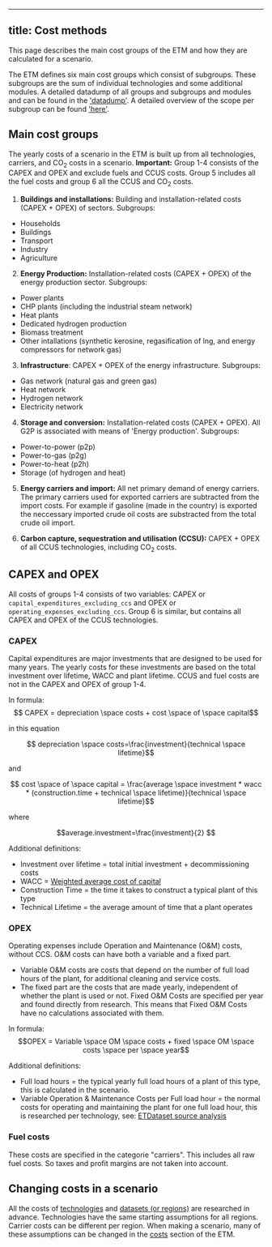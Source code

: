 <script type="text/javascript" src="http://cdn.mathjax.org/mathjax/latest/MathJax.js?config=default"></script>

---
title: Cost methods
---

This page describes the main cost groups of the ETM and how they are calculated for a scenario. 

The ETM defines six main cost groups which consist of subgroups. These subgroups are the sum of individual technologies and some additional modules. A detailed datadump of all groups and subgroups and modules and can be found in the ['datadump'](https://pro.energytransitionmodel.com/scenario/data/data_export/energy-flows). A detailed overview of the scope per subgroup can be found ['here'](https://docs.energytransitionmodel.com/main/cost-overview-per-sector).

## Main cost groups
The yearly costs of a scenario in the ETM is built up from all technologies, carriers, and CO<sub>2</sub> costs in a scenario. **Important:** Group 1-4 consists of the CAPEX and OPEX and exclude fuels and CCUS costs. Group 5 includes all the fuel costs and group 6 all the CCUS and CO<sub>2</sub> costs. 

1. **Buildings and installations:** Building and installation-related costs (CAPEX + OPEX) of sectors. Subgroups:
  -  Households  
  -  Buildings  
  -  Transport 
  -  Industry 
  -  Agriculture 

2. **Energy Production:** Installation-related costs (CAPEX + OPEX) of the energy production sector. Subgroups: 
  -  Power plants
  -  CHP plants (including the industrial steam network)
  -  Heat plants 
  -  Dedicated hydrogen production 
  -  Biomass treatment
  -  Other intallations (synthetic kerosine, regasification of lng, and energy compressors for network gas)

3. **Infrastructure**: CAPEX + OPEX of the energy infrastructure. Subgroups:
  -  Gas network (natural gas and green gas) 
  -  Heat network
  -  Hydrogen network
  -  Electricity network
   
4. **Storage and conversion:** Installation-related costs (CAPEX + OPEX). All G2P is associated with means of 'Energy production'. Subgroups:
  -  Power-to-power (p2p)
  -  Power-to-gas (p2g) 
  -  Power-to-heat (p2h)
  -  Storage (of hydrogen and heat) 

5. **Energy carriers and import:** All net primary demand of energy carriers. The primary carriers used for exported carriers are subtracted from the import costs. For example if gasoline (made in the country) is exported the neccessary imported crude oil costs are substracted from the total crude oil import.
  
6. **Carbon capture, sequestration and utilisation (CCSU):** CAPEX + OPEX of all CCUS technologies, including CO<sub>2</sub> costs.

## CAPEX and OPEX 
All costs of groups 1-4 consists of two variables: CAPEX or `capital_expenditures_excluding_ccs` and OPEX or `operating_expenses_excluding_ccs`. Group 6 is similar, but contains all CAPEX and OPEX of the CCUS technologies.

### **CAPEX**
Capital expenditures are major investments that are designed to be used for many years. The yearly costs for these investments are based on the total investment over lifetime, WACC and plant lifetime. CCUS and fuel costs are not in the CAPEX and OPEX of group 1-4. 

In formula:
$$ CAPEX = depreciation \space costs + cost \space of \space capital$$

in this equation 

$$ depreciation \space costs=\frac{investment}{technical \space lifetime}$$

and

$$ cost \space of \space capital = \frac{average \space investment * wacc *
            (construction.time + technical \space lifetime)}{technical \space lifetime}$$

where

$$average.investment=\frac{investment}{2} $$ 

Additional definitions:

* Investment over lifetime = total initial investment + decommissioning costs
* WACC = [Weighted average cost of capital](cost-wacc.md)
* Construction Time = the time it takes to construct a typical plant of this type
* Technical Lifetime = the average amount of time that a plant operates

### **OPEX**
Operating expenses include Operation and Maintenance (O&M) costs, without CCS. O&M costs can have both a variable and a fixed part.
 
* Variable O&M costs are costs that depend on the number of full load hours of the plant, for additional cleaning and service costs.
* The fixed part are the costs that are made yearly, independent of whether the plant is used or not. Fixed O&M Costs are specified per year and found directly from research. This means that Fixed O&M Costs have no calculations associated with them.

In formula: 
$$OPEX = Variable \space OM \space costs + fixed \space OM \space costs \space per \space year$$

Additional definitions:

-   Full load hours = the typical yearly full load hours of a plant of this type, this is calculated in the scenario.
-   Variable Operation & Maintenance Costs per Full load hour = the normal costs for operating and maintaining the plant for one full load hour, this is researched per technology, see: [ETDataset source analysis](https://github.com/quintel/etdataset/tree/master/nodes_source_analyses)


### **Fuel costs**
These costs are specified in the categorie "carriers". This includes all raw fuel costs. So taxes and profit margins are not taken into account.


## Changing costs in a scenario
All the costs of [technologies](https://github.com/quintel/etdataset/tree/master/nodes_source_analyses) and [datasets (or regions)](https://github.com/quintel/etdataset/tree/master/source_analyses) are researched in advance. Technologies have the same starting assumptions for all regions. Carrier costs can be different per region. When making a scenario, many of these assumptions can be changed in the [costs](https://pro.energytransitionmodel.com/scenario/costs/costs_heat/district-heating-infrastructure) section of the ETM.

